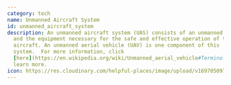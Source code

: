 ```yaml
---
category: tech
name: Unmanned Aircraft System
id: unmanned_aircraft_system
description: An unmanned aircraft system (UAS) consists of an unmanned aircraft
  and the equipment necessary for the safe and effective operation of that
  aircraft. An unmanned aerial vehicle (UAV) is one component of this
  system.  For more information, click
  [here](https://en.wikipedia.org/wiki/Unmanned_aerial_vehicle#Terminology) to
  learn more.
icon: https://res.cloudinary.com/helpful-places/image/upload/v1697050973/uav_taxonomy_item_ufwrzm.png
---
```

